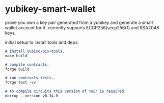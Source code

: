 # yubikey-smart-wallet
prove you own a key pair generated from a yubikey and generate a smart wallet account for it. currently supports ECCP256(secp256r1) and RSA2048 keys.

initial setup to install tools and deps:
```markdown
# install yubico-piv-tools.
make build

# compile contracts.
forge build

# run contracts tests.
forge test -vv

# to compile circuits this version of noir is required.
noirup --version v0.34.0
```

